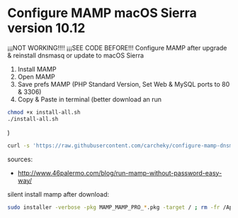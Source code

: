 # Configure MAMP macOS Sierra version 10.12
¡¡¡NOT WORKING!!!!
¡¡¡SEE CODE BEFORE!!!
Configure MAMP after upgrade &amp; reinstall dnsmasq or update to macOS Sierra

1. Install MAMP
2. Open MAMP
3. Save prefs MAMP (PHP Standard Version, Set Web & MySQL ports to 80 & 3306)
4. Copy & Paste in terminal
(better download an run
```bash
chmod +x install-all.sh
./install-all.sh
```
)
```bash
curl -s 'https://raw.githubusercontent.com/carcheky/configure-mamp-dnsmasq-osx/master/install-all.sh' | sh
```


sources:
- http://www.46palermo.com/blog/run-mamp-without-password-easy-way/


silent install mamp after download:

```bash
sudo installer -verbose -pkg MAMP_MAMP_PRO_*.pkg -target / ; rm -fr /Applications/MAMP\ PRO/
```
